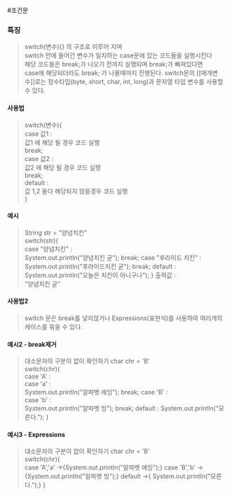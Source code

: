#조건문 
### 특징
>  switch(변수){} 의 구조로 이루어 지며  
>  switch 안에 들어간 변수가 일치하는 case문에 있는 코드들을 실행시킨다  
>  해당 코드들은 break;가 나오기 전까지 실행되며 break;가 빠져있다면  
>  case에 해당되더라도 break; 가 나올때까지 진행된다.
>  switch문의 [[매개변수]]로는 정수타입(byte, short, char, int, long)과 문자열 타입 변수를 사용할 수 있다.

#### 사용법
> switch(변수){  
> 	case 값1 :   
> 		값1 에 해당 될 경우 코드 실행  
> 	 break;  
> 	case 값2 :  
> 		값2 에 해당 될 경우 코드 실행  
> 	 break;  
> 	 default :   
> 		 값 1,2 둘다 해당되지 않을경우 코드 실행  
> }  


#### 예시
> String str = "양념치킨"  
> switch(str){  
> 	case "양념치킨" :  
> 		System.out.println("양념치킨 굳");
> 	 break;
> 	case "후라이드 치킨" :
> 		System.out.println("후라이드치킨 굳");
> 	 break;
> 	 default : 
> 		 System.out.println("오늘은 치킨이 아니구나");
> }
> 출력값 :   
> "양념치킨 굳"

#### 사용법2
> switch 문은 break를 넣지않거나 Expressions(표현식)를 사용하여 여러개의 케이스를 묶을 수 있다.

#### 예시2 - break제거
> 대소문자의 구분이 없이 확인하기
> char chr = 'B'  
> switch(chr){  
> 	case 'A' :  
> 	case 'a' :  
> 		System.out.println("알파벳 에잉");
> 	 break;
> 	case 'B' :  
> 	case 'b' :  
> 		System.out.println("알파벳 빙");
> 	 break;
> 	 default : 
> 		 System.out.println("모른다.");
> }

#### 예시3 - Expressions
> 대소문자의 구분이 없이 확인하기
> char chr = 'B'  
> switch(chr){  
> 	case 'A','a' ->{System.out.println("알파벳 에잉");}
> 	case 'B','b' ->{System.out.println("알파벳 빙");}
> 	 default ->{ System.out.println("모른다.");}
> }
> 


